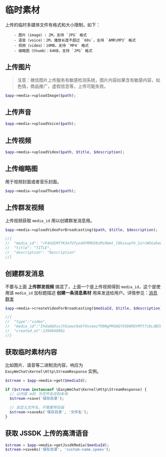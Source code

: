 # 临时素材

上传的临时多媒体文件有格式和大小限制，如下：

```
    - 图片（image）: 2M，支持 `JPG` 格式
    - 语音（voice）：2M，播放长度不超过 `60s`，支持 `AMR\MP3` 格式
    - 视频（video）：10MB，支持 `MP4` 格式
    - 缩略图（thumb）：64KB，支持 `JPG` 格式
```

## 上传图片

> 注意：微信图片上传服务有敏感检测系统，图片内容如果含有敏感内容，如色情，商品推广，虚假信息等，上传可能失败。

```php
$app->media->uploadImage($path);
```

## 上传声音

```php
$app->media->uploadVoice($path);
```

## 上传视频

```php
$app->media->uploadVideo($path, $title, $description);
```

## 上传缩略图

用于视频封面或者音乐封面。

```php
$app->media->uploadThumb($path);
```

## 上传群发视频

上传视频获取 `media_id` 用以创建群发消息用。

```php
$app->media->uploadVideoForBroadcasting($path, $title, $description);

//{
//  "media_id": "rF4UdIMfYK3efUfyoddYRMU50zMiRmmt_l0kszupYh_SzrcW5Gaheq05p_lHuOTQ",
//  "title": "TITLE",
//  "description": "Description"
//}
```

## 创建群发消息

不要与上面 **上传群发视频** 搞混了，上面一个是上传视频得到 `media_id`，这个是使用该 `media_id` 加标题描述 **创建一条消息素材** 用来发送给用户。详情参见：[消息群发](broadcasting)

```php
$app->media->createVideoForBroadcasting($mediaId, $title, $description);

//{
//  "type":"video",
//  "media_id":"IhdaAQXuvJtGzwwc0abfXnzeezfO0NgPK6AQYShD8RQYMTtfzbLdBIQkQziv2XJc",
//  "created_at":1398848981
//}
```

## 获取临时素材内容

比如图片、语音等二进制流内容，响应为 `EasyWeChat\Kernel\Http\StreamResponse` 实例。

```php
$stream = $app->media->get($mediaId);

if ($stream instanceof \EasyWeChat\Kernel\Http\StreamResponse) {
  // 以内容 md5 为文件名存到本地
  $stream->save('保存目录');

  // 自定义文件名，不需要带后缀
  $stream->saveAs('保存目录', '文件名');
}
```

## 获取 JSSDK 上传的高清语音

```php
$stream = $app->media->getJssdkMedia($mediaId);
$stream->saveAs('保存目录', 'custom-name.speex');
```

